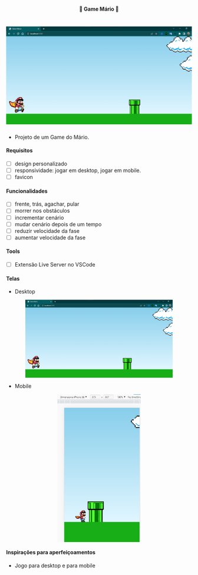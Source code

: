 <h4 align="center"> 
	🚧 Game Mário 🚀
</h4>

<h1 align="center">
    <img alt="game-mario" title="#game-mario" src="./.github/desktop-1.jpg" />
</h1>

- Projeto de um Game do Mário.

#### Requisitos

- [ ] design personalizado
- [ ] responsividade: jogar em desktop, jogar em mobile.
- [ ] favicon

#### Funcionalidades

- [ ] frente, trás, agachar, pular
- [ ] morrer nos obstáculos
- [ ] incrementar cenário
- [ ] mudar cenário depois de um tempo
- [ ] reduzir velocidade da fase
- [ ] aumentar velocidade da fase

#### Tools

- [ ] Extensão Live Server no VSCode

#### Telas

- Desktop

<p align="center" style="display: flex; align-items: flex-start; justify-content: center;">
    <img alt="game-mario" title="#game-mario" src="./.github/desktop-1.jpg" width="400px"/>
</p>

- Mobile

<p align="center" style="display: flex; align-items: flex-start; justify-content: center;">
    <img alt="game-mario" title="#game-mario" src="./.github/mobile-1.jpg" height="400px"/>
</p>

#### Inspirações para aperfeiçoamentos  

- Jogo para desktop e para mobile